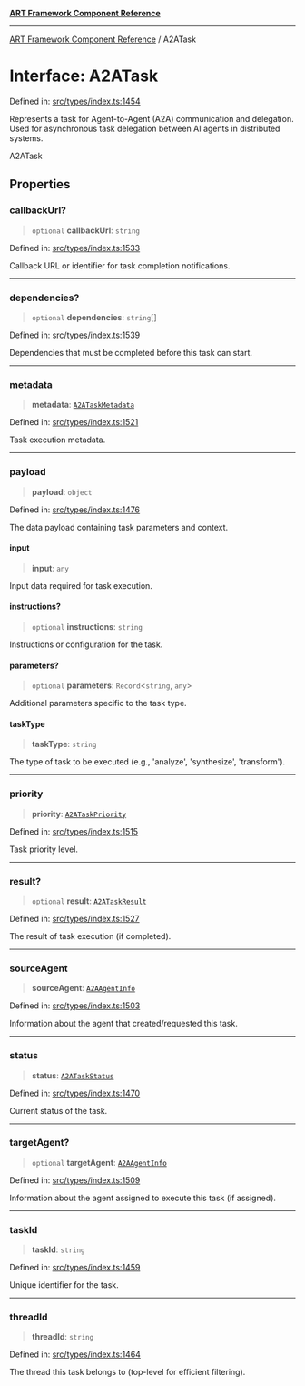 [**ART Framework Component Reference**](../README.md)

***

[ART Framework Component Reference](../README.md) / A2ATask

# Interface: A2ATask

Defined in: [src/types/index.ts:1454](https://github.com/hashangit/ART/blob/fe46dfaaacd3f198d9540925c3184fcab0f9c813/src/types/index.ts#L1454)

Represents a task for Agent-to-Agent (A2A) communication and delegation.
Used for asynchronous task delegation between AI agents in distributed systems.

 A2ATask

## Properties

### callbackUrl?

> `optional` **callbackUrl**: `string`

Defined in: [src/types/index.ts:1533](https://github.com/hashangit/ART/blob/fe46dfaaacd3f198d9540925c3184fcab0f9c813/src/types/index.ts#L1533)

Callback URL or identifier for task completion notifications.

***

### dependencies?

> `optional` **dependencies**: `string`[]

Defined in: [src/types/index.ts:1539](https://github.com/hashangit/ART/blob/fe46dfaaacd3f198d9540925c3184fcab0f9c813/src/types/index.ts#L1539)

Dependencies that must be completed before this task can start.

***

### metadata

> **metadata**: [`A2ATaskMetadata`](A2ATaskMetadata.md)

Defined in: [src/types/index.ts:1521](https://github.com/hashangit/ART/blob/fe46dfaaacd3f198d9540925c3184fcab0f9c813/src/types/index.ts#L1521)

Task execution metadata.

***

### payload

> **payload**: `object`

Defined in: [src/types/index.ts:1476](https://github.com/hashangit/ART/blob/fe46dfaaacd3f198d9540925c3184fcab0f9c813/src/types/index.ts#L1476)

The data payload containing task parameters and context.

#### input

> **input**: `any`

Input data required for task execution.

#### instructions?

> `optional` **instructions**: `string`

Instructions or configuration for the task.

#### parameters?

> `optional` **parameters**: `Record`\<`string`, `any`\>

Additional parameters specific to the task type.

#### taskType

> **taskType**: `string`

The type of task to be executed (e.g., 'analyze', 'synthesize', 'transform').

***

### priority

> **priority**: [`A2ATaskPriority`](../enumerations/A2ATaskPriority.md)

Defined in: [src/types/index.ts:1515](https://github.com/hashangit/ART/blob/fe46dfaaacd3f198d9540925c3184fcab0f9c813/src/types/index.ts#L1515)

Task priority level.

***

### result?

> `optional` **result**: [`A2ATaskResult`](A2ATaskResult.md)

Defined in: [src/types/index.ts:1527](https://github.com/hashangit/ART/blob/fe46dfaaacd3f198d9540925c3184fcab0f9c813/src/types/index.ts#L1527)

The result of task execution (if completed).

***

### sourceAgent

> **sourceAgent**: [`A2AAgentInfo`](A2AAgentInfo.md)

Defined in: [src/types/index.ts:1503](https://github.com/hashangit/ART/blob/fe46dfaaacd3f198d9540925c3184fcab0f9c813/src/types/index.ts#L1503)

Information about the agent that created/requested this task.

***

### status

> **status**: [`A2ATaskStatus`](../enumerations/A2ATaskStatus.md)

Defined in: [src/types/index.ts:1470](https://github.com/hashangit/ART/blob/fe46dfaaacd3f198d9540925c3184fcab0f9c813/src/types/index.ts#L1470)

Current status of the task.

***

### targetAgent?

> `optional` **targetAgent**: [`A2AAgentInfo`](A2AAgentInfo.md)

Defined in: [src/types/index.ts:1509](https://github.com/hashangit/ART/blob/fe46dfaaacd3f198d9540925c3184fcab0f9c813/src/types/index.ts#L1509)

Information about the agent assigned to execute this task (if assigned).

***

### taskId

> **taskId**: `string`

Defined in: [src/types/index.ts:1459](https://github.com/hashangit/ART/blob/fe46dfaaacd3f198d9540925c3184fcab0f9c813/src/types/index.ts#L1459)

Unique identifier for the task.

***

### threadId

> **threadId**: `string`

Defined in: [src/types/index.ts:1464](https://github.com/hashangit/ART/blob/fe46dfaaacd3f198d9540925c3184fcab0f9c813/src/types/index.ts#L1464)

The thread this task belongs to (top-level for efficient filtering).
